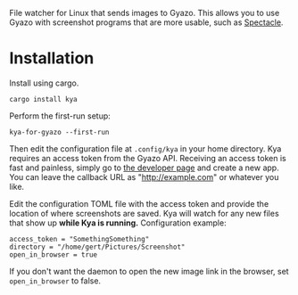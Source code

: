 File watcher for Linux that sends images to Gyazo. This allows you to use Gyazo with screenshot
programs that are more usable, such as [Spectacle](https://apps.kde.org/spectacle/).

Installation
============

Install using cargo.

`cargo install kya`

Perform the first-run setup:

`kya-for-gyazo --first-run`

Then edit the configuration file at `.config/kya` in your home directory.
Kya requires an access token from the Gyazo API.
Receiving an access token is fast and painless, simply go to
[the developer page](https://gyazo.com/oauth/applications/) and create a new app.
You can leave the callback URL as "http://example.com" or whatever you like.

Edit the configuration TOML file with the access token and provide the location of where screenshots
are saved. Kya will watch for any new files that show up **while Kya is running.** Configuration example:

```
access_token = "SomethingSomething"
directory = "/home/gert/Pictures/Screenshot"
open_in_browser = true
```

If you don't want the daemon to open the new image link in the browser, set `open_in_browser` to false.
